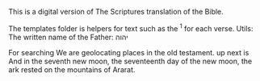 This is a digital version of The Scriptures translation of the Bible.

The templates folder is helpers for text such as the <sup>1</sup> for each verse.
Utils:
The written name of the Father: יהוה

For searching
We are geolocating places in the old testament. up next is And in the seventh new moon, the seventeenth day of the new moon, the ark rested on the mountains of Ararat.
